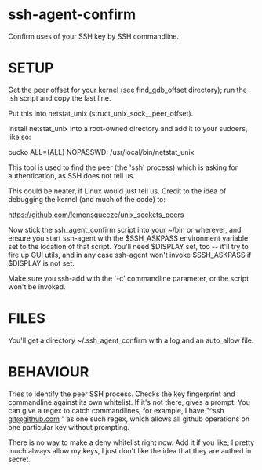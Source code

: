 ssh-agent-confirm
=================

Confirm uses of your SSH key by SSH commandline.

SETUP
=====

Get the peer offset for your kernel (see find_gdb_offset directory); run the .sh script and copy the last line.

Put this into netstat_unix (struct_unix_sock__peer_offset).

Install netstat_unix into a root-owned directory and add it to your sudoers, like so:

bucko   ALL=(ALL) NOPASSWD: /usr/local/bin/netstat_unix

This tool is used to find the peer (the 'ssh' process) which is asking for authentication, as SSH does not tell us.

This could be neater, if Linux would just tell us. Credit to the idea of debugging the kernel (and much of the code) to:

https://github.com/lemonsqueeze/unix_sockets_peers

Now stick the ssh_agent_confirm script into your ~/bin or wherever, and ensure you start ssh-agent with the $SSH_ASKPASS
environment variable set to the location of that script. You'll need $DISPLAY set, too -- it'll try to fire up GUI utils,
and in any case ssh-agent won't invoke $SSH_ASKPASS if $DISPLAY is not set.

Make sure you ssh-add with the '-c' commandline parameter, or the script won't be invoked.


FILES
=====

You'll get a directory ~/.ssh_agent_confirm with a log and an auto_allow file.


BEHAVIOUR
=========

Tries to identify the peer SSH process. Checks the key fingerprint and commandline against its own whitelist. If it's not
there, gives a prompt. You can give a regex to catch commandlines, for example, I have "^ssh git@github.com " as one such
regex, which allows all github operations on one particular key without prompting.

There is no way to make a deny whitelist right now. Add it if you like; I pretty much always allow my keys, I just don't
like the idea that they are authed in secret.
